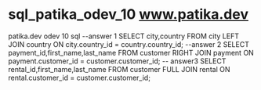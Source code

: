 # sql_patika_odev_10   www.patika.dev
patika.dev odev 10 sql
--answer 1
SELECT city,country FROM city
LEFT JOIN country ON city.country_id = country.country_id;
--answer 2
SELECT payment_id,first_name,last_name FROM customer
RIGHT JOIN payment ON payment.customer_id = customer.customer_id;
-- answer3 
SELECT rental_id,first_name,last_name FROM customer
FULL JOIN rental ON rental.customer_id = customer.customer_id;
